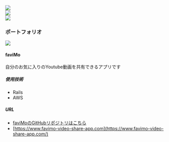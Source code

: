<a>
  <img align="center" src="https://grass-graph.moshimo.works/images/hasyrails.png" />
</a>

<div>
  <div>
    <a href="https://github.com/anuraghazra/github-readme-stats">
      <img src="https://github-readme-stats.vercel.app/api?username=hasyrails&hide_border=true" />
    </a>
  </div>

  <div>
    <a href="https://github.com/anuraghazra/github-readme-stats">
      <img src="https://github-readme-stats.vercel.app/api/top-langs/?username=hasyrails&layout=compact" />
    </a>
  </div>
</div>


### ポートフォリオ 
<a>
  <img align="center" src="https://i.gyazo.com/0991b86d49a3ec2c3dd6c99f158ab858.png" />
</a>

#### faviMo
自分のお気に入りのYoutube動画を共有できるアプリです
##### 使用技術
 - Rails
 - AWS
##### URL
 - [faviMoのGitHubリポジトリはこちら](https://github.com/hasyrails/favimo)
 - [https://www.favimo-video-share-app.com](https://www.favimo-video-share-app.com/)
